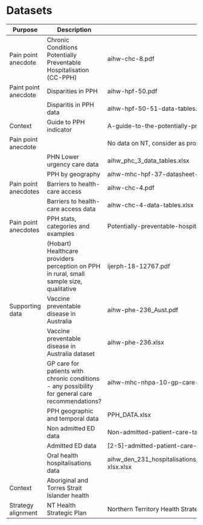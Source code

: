 # Datasets

| Purpose | Description | File | Source URL|
|---|---|---|---|
| Pain point anecdote | Chronic Conditions Potentially Preventable Hospitalisation (CC-PPH) | aihw-chc-8.pdf|https://www.aihw.gov.au/reports/health-care-quality-performance/factors-hospitalisations-chronic-conditions/summary|
| Paint point anecdote | Disparities in PPH |aihw-hpf-50.pdf|https://www.aihw.gov.au/reports/primary-health-care/disparities-in-potentially-preventable-hospitalisations-australia/summary|
||Disparitis in PPH data|aihw-hpf-50-51-data-tables.xlsx|https://www.aihw.gov.au/reports/primary-health-care/disparities-in-potentially-preventable-hospitalisations-exploring-the-data/data|
|Context|Guide to PPH indicator|A-guide-to-the-potentially-preventable-hospitalisations-indicator-in-Australia.pdf|https://www.safetyandquality.gov.au/sites/default/files/migrated/A-guide-to-the-potentially-preventable-hospitalisations-indicator-in-Australia.pdf|
|Pain point anecdote|| No data on NT, consider as proxy |Use-of-emergency-departments-for-lower-urgency-care-2015-16-to-2018-19.pdf|https://www.aihw.gov.au/reports/primary-health-care/use-of-ed-for-lower-urgency-care-2018-19/contents/about|
||PHN Lower urgency care data|aihw_phc_3_data_tables.xlsx|https://www.aihw.gov.au/reports/primary-health-care/use-of-ed-for-lower-urgency-care-2018-19/data|
||PPH by geography|aihw-mhc-hpf-37-datasheet-report-hc35.xlsx|https://www.aihw.gov.au/reports/hospitals/potentially-preventable-hospitalisations-2015-16/data|
|Pain point anecdotes|Barriers to health-care access|aihw-chc-4.pdf|https://www.aihw.gov.au/reports/primary-health-care/coordination-of-health-care-experiences-barriers/summary|
||Barriers to health-care access data|aihw-chc-4-data-tables.xlsx|https://www.aihw.gov.au/reports/primary-health-care/coordination-of-health-care-experiences-barriers/data|
|Pain point anecdotes|PPH stats, categories and examples|Potentially-preventable-hospitalisations-in-Australia-by-age-groups-and-small-geograph.pdf|https://www.aihw.gov.au/reports/primary-health-care/potentially-preventable-hospitalisations/contents/about|
||(Hobart) Healthcare providers perception on PPH in rural, small sample size, qualitative |ijerph-18-12767.pdf|https://www.ncbi.nlm.nih.gov/pmc/articles/PMC8656793/|
|Supporting data|Vaccine preventable disease in Australia|aihw-phe-236_Aust.pdf|https://www.aihw.gov.au/reports/immunisation/vaccine-preventable-diseases/contents/fact-sheets|
||Vaccine preventable disease in Australia dataset|aihw-phe-236.xlsx|https://www.aihw.gov.au/reports/immunisation/vaccine-preventable-diseases/data|
||GP care for patients with chronic conditions - any possibility for general care recommendations?|aihw-mhc-nhpa-10-gp-care-for-patients-chronic-conditions-2009-2013-report-dec-2014.pdf|https://www.aihw.gov.au/reports/primary-health-care/gp-care-patients-chronic-conditions-2009-2013/contents/summary|
||PPH geographic and temporal data|PPH_DATA.xlsx|https://phidu.torrens.edu.au/social-health-atlases/topic-atlas/pph#potentially-preventable-hospitalisations-atlas-data|
||Non admitted ED data|Non-admitted-patient-care-tables-2020-21.xls|https://www.aihw.gov.au/reports-data/myhospitals/content/data-downloads|
||Admitted ED data|[2-5]-admitted-patient-care-2020-21-tables-*.xlsx|https://www.aihw.gov.au/reports-data/myhospitals/content/data-downloads|
||Oral health hospitalisations data|aihw_den_231_hospitalisations_datatables_oralhealthanddentalcareinaustralia_tranche_5_17032022-xlsx.xlsx|https://www.aihw.gov.au/reports/dental-oral-health/oral-health-and-dental-care-in-australia/data|
|Context|Aboriginal and Torres Strait Islander health||https://health.nt.gov.au/professionals/aboriginal-and-torres-strait-islander-health|
|Strategy alignment|NT Health Strategic Plan|Northern Territory Health Strategic Plan.pdf|https://digitallibrary.health.nt.gov.au/prodjspui/bitstream/10137/2729/3/Northern%20Territory%20Health%20Strategic%20Plan.pdf|